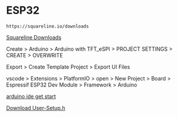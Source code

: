 # ESP32

```
https://squareline.io/downloads
```

[Squareline Downloads](https://squareline.io/downloads)

Create > Arduino > Arduino with TFT_eSPI > PROJECT SETTINGS > CREATE > OVERWRITE

Export > Create Template Project > Export UI Files

vscode > Extensions > PlatformIO > open > New Project > Board > Espressif ESP32 Dev Module > Framework > Arduino

[arduino ide get start](https://randomnerdtutorials.com/cheap-yellow-display-esp32-2432s028r/#config-file-windows-pc)

[Download User-Setup.h](https://github.com/dongkyun2331/user-setup/blob/main/User_Setup.h)
